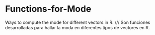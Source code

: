 # Functions-for-Mode
Ways to compute the mode for different vectors in R.
/// Son funciones desarrolladas para hallar la moda en diferentes tipos de vectores en R.
